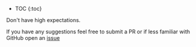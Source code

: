 * TOC
{:toc}

Don't have high expectations.

If you have any suggestions feel free to submit a PR or if less familiar with GitHub open an [issue](https://github.com/iCalculated/2019Notes/issue)